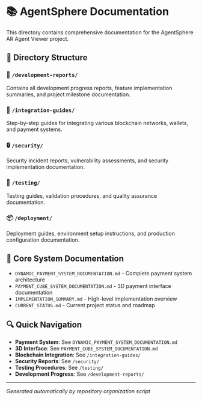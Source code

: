 # 📚 AgentSphere Documentation

This directory contains comprehensive documentation for the AgentSphere AR Agent Viewer project.

## 📁 Directory Structure

### 🚀 `/development-reports/`
Contains all development progress reports, feature implementation summaries, and project milestone documentation.

### 🔧 `/integration-guides/`  
Step-by-step guides for integrating various blockchain networks, wallets, and payment systems.

### 🔒 `/security/`
Security incident reports, vulnerability assessments, and security implementation documentation.

### 🧪 `/testing/`
Testing guides, validation procedures, and quality assurance documentation.

### 📦 `/deployment/`
Deployment guides, environment setup instructions, and production configuration documentation.

## 🎯 Core System Documentation

- `DYNAMIC_PAYMENT_SYSTEM_DOCUMENTATION.md` - Complete payment system architecture
- `PAYMENT_CUBE_SYSTEM_DOCUMENTATION.md` - 3D payment interface documentation  
- `IMPLEMENTATION_SUMMARY.md` - High-level implementation overview
- `CURRENT_STATUS.md` - Current project status and roadmap

## 🔍 Quick Navigation

- **Payment System**: See `DYNAMIC_PAYMENT_SYSTEM_DOCUMENTATION.md`
- **3D Interface**: See `PAYMENT_CUBE_SYSTEM_DOCUMENTATION.md`
- **Blockchain Integration**: See `/integration-guides/`
- **Security Reports**: See `/security/`
- **Testing Procedures**: See `/testing/`
- **Development Progress**: See `/development-reports/`

---

*Generated automatically by repository organization script*
